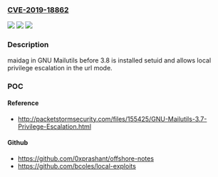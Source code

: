 ### [CVE-2019-18862](https://cve.mitre.org/cgi-bin/cvename.cgi?name=CVE-2019-18862)
![](https://img.shields.io/static/v1?label=Product&message=n%2Fa&color=blue)
![](https://img.shields.io/static/v1?label=Version&message=n%2Fa&color=blue)
![](https://img.shields.io/static/v1?label=Vulnerability&message=n%2Fa&color=brighgreen)

### Description

maidag in GNU Mailutils before 3.8 is installed setuid and allows local privilege escalation in the url mode.

### POC

#### Reference
- http://packetstormsecurity.com/files/155425/GNU-Mailutils-3.7-Privilege-Escalation.html

#### Github
- https://github.com/0xprashant/offshore-notes
- https://github.com/bcoles/local-exploits

